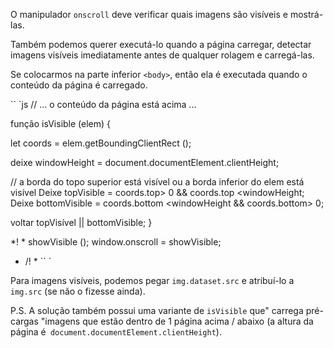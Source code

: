 O manipulador `onscroll` deve verificar quais imagens são visíveis e mostrá-las.

Também podemos querer executá-lo quando a página carregar, detectar imagens visíveis imediatamente antes de qualquer rolagem e carregá-las.

Se colocarmos na parte inferior `<body>`, então ela é executada quando o conteúdo da página é carregado.

`` `js
// ... o conteúdo da página está acima ...

função isVisible (elem) {

let coords = elem.getBoundingClientRect ();

deixe windowHeight = document.documentElement.clientHeight;

// a borda do topo superior está visível ou a borda inferior do elem está visível
Deixe topVisible = coords.top> 0 && coords.top <windowHeight;
Deixe bottomVisible = coords.bottom <windowHeight && coords.bottom> 0;

voltar topVisível || bottomVisible;
}

*! *
showVisible ();
window.onscroll = showVisible;
* /! *
`` `

Para imagens visíveis, podemos pegar `img.dataset.src` e atribuí-lo a` img.src` (se não o fizesse ainda).

P.S. A solução também possui uma variante de `isVisible` que" carrega pré-cargas "imagens que estão dentro de 1 página acima / abaixo (a altura da página é` document.documentElement.clientHeight`).

